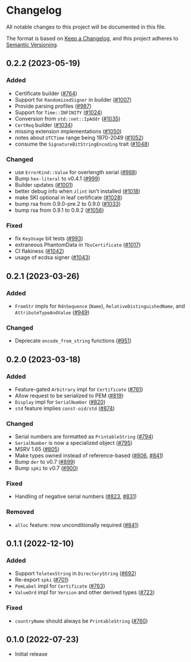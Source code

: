 # Changelog
All notable changes to this project will be documented in this file.

The format is based on [Keep a Changelog](https://keepachangelog.com/en/1.0.0/),
and this project adheres to [Semantic Versioning](https://semver.org/spec/v2.0.0.html).

## 0.2.2 (2023-05-19)

### Added
- Certificate builder ([#764])
- Support for `RandomizedSigner` in builder ([#1007])
- Provide parsing profiles ([#987])
- Support for `Time::INFINITY` ([#1024])
- Conversion from `std::net::IpAddr` ([#1035])
- `CertReq` builder ([#1034])
- missing extension implementations ([#1050])
- notes about `UTCTime` range being 1970-2049 ([#1052])
- consume the `SignatureBitStringEncoding` trait ([#1048])

### Changed
- use `ErrorKind::Value` for overlength serial ([#988])
- Bump `hex-literal` to v0.4.1 ([#999])
- Builder updates ([#1001])
- better debug info when `zlint` isn't installed ([#1018])
- make SKI optional in leaf certificate ([#1028])
- bump rsa from 0.9.0-pre.2 to 0.9.0 ([#1033])
- bump rsa from 0.9.1 to 0.9.2 ([#1056])

### Fixed
- fix `KeyUsage` bit tests ([#993])
- extraneous PhantomData in `TbsCertificate` ([#1017])
- CI flakiness ([#1042])
- usage of ecdsa signer ([#1043])

[#764]: https://github.com/RustCrypto/formats/pull/764
[#987]: https://github.com/RustCrypto/formats/pull/987
[#988]: https://github.com/RustCrypto/formats/pull/988
[#993]: https://github.com/RustCrypto/formats/pull/993
[#999]: https://github.com/RustCrypto/formats/pull/999
[#1001]: https://github.com/RustCrypto/formats/pull/1001
[#1007]: https://github.com/RustCrypto/formats/pull/1007
[#1017]: https://github.com/RustCrypto/formats/pull/1017
[#1018]: https://github.com/RustCrypto/formats/pull/1018
[#1024]: https://github.com/RustCrypto/formats/pull/1024
[#1028]: https://github.com/RustCrypto/formats/pull/1028
[#1033]: https://github.com/RustCrypto/formats/pull/1033
[#1034]: https://github.com/RustCrypto/formats/pull/1034
[#1035]: https://github.com/RustCrypto/formats/pull/1035
[#1042]: https://github.com/RustCrypto/formats/pull/1042
[#1043]: https://github.com/RustCrypto/formats/pull/1043
[#1048]: https://github.com/RustCrypto/formats/pull/1048
[#1050]: https://github.com/RustCrypto/formats/pull/1050
[#1052]: https://github.com/RustCrypto/formats/pull/1052
[#1056]: https://github.com/RustCrypto/formats/pull/1056

## 0.2.1 (2023-03-26)
### Added
- `FromStr` impls for `RdnSequence` (`Name`), `RelativeDistinguishedName`, and
  `AttributeTypeAndValue` ([#949])

### Changed
- Deprecate `encode_from_string` functions ([#951])

[#949]: https://github.com/RustCrypto/formats/pull/949
[#951]: https://github.com/RustCrypto/formats/pull/951

## 0.2.0 (2023-03-18)
### Added
- Feature-gated `Arbitrary` impl for `Certificate` ([#761])
- Allow request to be serialized to PEM ([#819])
- `Display` impl for `SerialNumber` ([#820])
- `std` feature implies `const-oid/std` ([#874])

### Changed
- Serial numbers are formatted as `PrintableString` ([#794])
- `SerialNumber` is now a specialized object ([#795])
- MSRV 1.65 ([#805])
- Make types owned instead of reference-based ([#806], [#841])
- Bump `der` to v0.7 ([#899])
- Bump `spki` to v0.7 ([#900])

### Fixed
- Handling of negative serial numbers ([#823], [#831])

### Removed
- `alloc` feature: now unconditionally required ([#841])

[#761]: https://github.com/RustCrypto/formats/pull/761
[#794]: https://github.com/RustCrypto/formats/pull/794
[#795]: https://github.com/RustCrypto/formats/pull/795
[#805]: https://github.com/RustCrypto/formats/pull/805
[#806]: https://github.com/RustCrypto/formats/pull/806
[#819]: https://github.com/RustCrypto/formats/pull/819
[#820]: https://github.com/RustCrypto/formats/pull/820
[#823]: https://github.com/RustCrypto/formats/pull/823
[#831]: https://github.com/RustCrypto/formats/pull/831
[#841]: https://github.com/RustCrypto/formats/pull/841
[#874]: https://github.com/RustCrypto/formats/pull/874
[#899]: https://github.com/RustCrypto/formats/pull/899
[#900]: https://github.com/RustCrypto/formats/pull/900

## 0.1.1 (2022-12-10)
### Added
- Support `TeletexString` in `DirectoryString` ([#692])
- Re-export `spki` ([#701])
- `PemLabel` impl for `Certificate` ([#763])
- `ValueOrd` impl for `Version` and other derived types ([#723])

### Fixed
-  `countryName` should always be `PrintableString` ([#760])

[#692]: https://github.com/RustCrypto/formats/pull/692
[#701]: https://github.com/RustCrypto/formats/pull/701
[#723]: https://github.com/RustCrypto/formats/pull/723
[#760]: https://github.com/RustCrypto/formats/pull/760
[#763]: https://github.com/RustCrypto/formats/pull/763

## 0.1.0 (2022-07-23)
- Initial release
